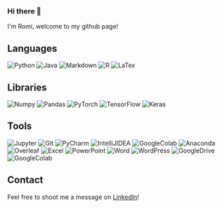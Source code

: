 ### Hi there 👋
I'm Romi, welcome to my github page!

## Languages
![Python](https://img.shields.io/badge/-Python-3776AB?logo=python&logoColor=white)
![Java](https://img.shields.io/badge/-Java-007396?logo=java&logoColor=white)
![Markdown](https://img.shields.io/badge/-Markdown-000000?logo=markdown&logoColor=white)
![R](https://img.shields.io/badge/-R-276DC3?logo=r&logoColor=white)
![LaTex](https://img.shields.io/badge/-LaTex-008080?logo=latex&logoColor=white)

## Libraries
![Numpy](https://img.shields.io/badge/-Numpy-013243?logo=numpy&logoColor=white)
![Pandas](https://img.shields.io/badge/-Pandas-150458?logo=pandas&logoColor=white)
![PyTorch](https://img.shields.io/badge/-PyTorch-EE4C2C?logo=pytorch&logoColor=white)
![TensorFlow](https://img.shields.io/badge/-TensorFlow-FF6F00?logo=tensorflow&logoColor=white)
![Keras](https://img.shields.io/badge/-Keras-D00000?logo=keras&logoColor=white)

## Tools
![Jupyter](https://img.shields.io/badge/-Jupyter-F37626?logo=jupyter&logoColor=white)
![Git](https://img.shields.io/badge/-Git-F05032?logo=git&logoColor=white)
![PyCharm](https://img.shields.io/badge/-PyCharm-000000?logo=pycharm&logoColor=white)
![IntelliJIDEA](https://img.shields.io/badge/-IntelliJIDEA-000000?logo=intellijidea&logoColor=white)
![GoogleColab](https://img.shields.io/badge/-GoogleColab-F9AB00?logo=googlecolab&logoColor=white)
![Anaconda](https://img.shields.io/badge/-Anaconda-44A833?logo=anaconda&logoColor=white)
![Overleaf](https://img.shields.io/badge/-Overleaf-47A141?logo=overleaf&logoColor=white)
![Excel](https://img.shields.io/badge/-Excel-217346?logo=microsoftexcel&logoColor=white)
![PowerPoint](https://img.shields.io/badge/-PowerPoint-B7472A?logo=microsoftpowerpoint&logoColor=white)
![Word](https://img.shields.io/badge/-Word-2B579A?logo=microsoftword&logoColor=white)
![WordPress](https://img.shields.io/badge/-WordPress-21759B?logo=wordpress&logoColor=white)
![GoogleDrive](https://img.shields.io/badge/-GoogleDrive-4285F4?logo=googledrive&logoColor=white)
![GoogleColab](https://img.shields.io/badge/-GoogleColab-F9AB00?logo=googlecolab&logoColor=white)

## Contact
Feel free to shoot me a message on [LinkedIn](https://www.linkedin.com/in/romilifshitz/)!



<!--
![Sympy](https://img.shields.io/badge/-Sympy-3B5526?logo=sympy&logoColor=white)
I'm in my final year of undergrad at McMaster University, pursuing an Honours Bachelor of Arts & Sciences and tri-minoring in Mathematics, Physics, and Innovation.

Resources for creating this page:
https://javascript.plainenglish.io/how-to-make-custom-language-badges-for-your-profile-using-shields-io-d2aeaf016b6b
https://medium.com/analytics-vidhya/7-tips-to-make-your-github-profile-better-3913971c357d

**rolifshitz/rolifshitz** is a ✨ _special_ ✨ repository because its `README.md` (this file) appears on your GitHub profile.

Here are some ideas to get you started:

- 🔭 I’m currently working on ...
- 🌱 I’m currently learning ...
- 👯 I’m looking to collaborate on ...
- 🤔 I’m looking for help with ...
- 💬 Ask me about ...
- 📫 How to reach me: ...
- 😄 Pronouns: ...
- ⚡ Fun fact: ...
-->
